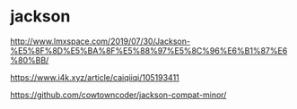 # jackson

http://www.lmxspace.com/2019/07/30/Jackson-%E5%8F%8D%E5%BA%8F%E5%88%97%E5%8C%96%E6%B1%87%E6%80%BB/

https://www.i4k.xyz/article/caiqiiqi/105193411

https://github.com/cowtowncoder/jackson-compat-minor/
